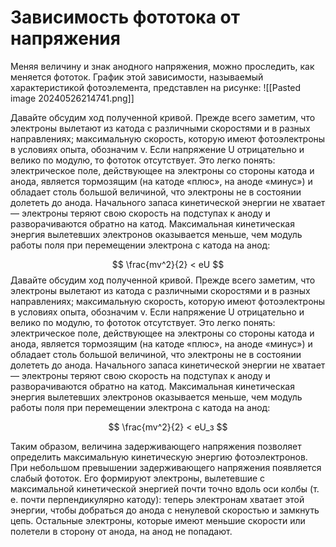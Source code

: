 # Зависимость фототока от напряжения
Меняя величину и знак анодного напряжения, можно проследить, как меняется фототок. График этой зависимости, называемый характеристикой фотоэлемента, представлен на рисунке: 
![[Pasted image 20240526214741.png]]

Давайте обсудим ход полученной кривой. Прежде всего заметим, что электроны вылетают из катода с различными скоростями и в разных направлениях; максимальную скорость, которую имеют фотоэлектроны в условиях опыта, обозначим v. Если напряжение U отрицательно и велико по модулю, то фототок отсутствует. Это легко понять: электрическое поле, действующее на электроны со стороны катода и анода, является тормозящим (на катоде «плюс», на аноде «минус») и обладает столь большой величиной, что электроны не в состоянии долететь до анода. Начального запаса кинетической энергии не хватает — электроны теряют свою скорость на подступах к аноду и разворачиваются обратно на катод. Максимальная кинетическая энергия вылетевших электронов оказывается меньше, чем модуль работы поля при перемещении электрона с катода на анод:

$$ \frac{mv^2}{2} < eU $$
Давайте обсудим ход полученной кривой. Прежде всего заметим, что электроны вылетают из катода с различными скоростями и в разных направлениях; максимальную скорость, которую имеют фотоэлектроны в условиях опыта, обозначим v. Если напряжение U отрицательно и велико по модулю, то фототок отсутствует. Это легко понять: электрическое поле, действующее на электроны со стороны катода и анода, является тормозящим (на катоде «плюс», на аноде «минус») и обладает столь большой величиной, что электроны не в состоянии долететь до анода. Начального запаса кинетической энергии не хватает — электроны теряют свою скорость на подступах к аноду и разворачиваются обратно на катод. Максимальная кинетическая энергия вылетевших электронов оказывается меньше, чем модуль работы поля при перемещении электрона с катода на анод:

$$ \frac{mv^2}{2} < eU_з $$

Таким образом, величина задерживающего напряжения позволяет определить максимальную кинетическую энергию фотоэлектронов. При небольшом превышении задерживающего напряжения появляется слабый фототок. Его формируют электроны, вылетевшие с максимальной кинетической энергией почти точно вдоль оси колбы (т. е. почти перпендикулярно катоду): теперь электронам хватает этой энергии, чтобы добраться до анода с ненулевой скоростью и замкнуть цепь. Остальные электроны, которые имеют меньшие скорости или полетели в сторону от анода, на анод не попадают.

